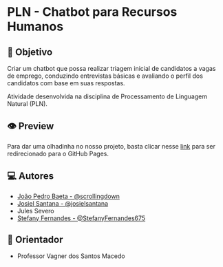 # PLN - Chatbot para Recursos Humanos

## 🔎 Objetivo

Criar um chatbot que possa realizar triagem inicial de candidatos a vagas de emprego, conduzindo entrevistas básicas e avaliando o perfil dos candidatos com base em suas respostas.

Atividade desenvolvida na disciplina de Processamento de Linguagem Natural (PLN).

## 👁️ Preview

Para dar uma olhadinha no nosso projeto, basta clicar nesse [link](https://stefanyfernandes675.github.io/CHATBOT-HR/) para ser redirecionado para o GitHub Pages.

## 💻 Autores

- [João Pedro Baeta - @scrollingdown](https://github.com/scrollingdown)
- [Josiel Santana - @josielsantana](https://github.com/josielsantana)
- Jules Severo
- [Stefany Fernandes - @StefanyFernandes675](https://github.com/StefanyFernandes675)

## 🧭 Orientador
- Professor Vagner dos Santos Macedo

